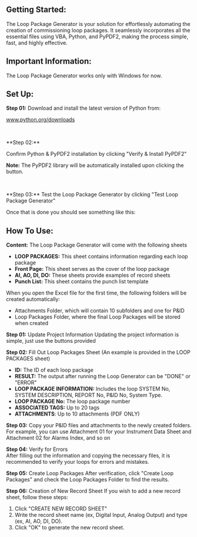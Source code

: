 ## Getting Started:
The Loop Package Generator is your solution for effortlessly automating the creation of commissioning loop packages. It seamlessly incorporates all the essential files using VBA, Python, and PyPDF2, making the process simple, fast, and highly effective.

## Important Information:
The Loop Package Generator works only with Windows for now.

## Set Up:
**Step 01:**
Download and install the latest version of Python from:

www.python.org/downloads

<p>&nbsp;</p>
**Step 02:**

Confirm Python & PyPDF2 installation by clicking "Verify & Install PyPDF2"

**Note:** The PyPDF2 library will be automatically installed upon clicking the button.

<p>&nbsp;</p>
**Step 03:**
Test the Loop Package Generator by clicking "Test Loop Package Generator"

Once that is done you should see something like this:



## How To Use:
**Content:** The Loop Package Generator will come with the following sheets

 - **LOOP PACKAGES:** This sheet contains information regarding each loop package
 - **Front Page:** This sheet serves as the cover of the loop package
 - **AI, AO, DI, DO:** These sheets provide examples of record sheets
 - **Punch List:** This sheet contains the punch list template

When you open the Excel file for the first time, the following folders will be created automatically:
- Attachments Folder, which will contain 10 subfolders and one for P&ID
- Loop Packages Folder, where the final Loop Packages will be stored when created

**Step 01:** Update Project Information 
Updating the project information is simple, just use the buttons provided




**Step 02:** Fill Out Loop Packages Sheet (An example is provided in the LOOP PACKAGES sheet)

 - **ID:** The ID of each loop package
 - **RESULT:** The output after running the Loop Generator can be "DONE" or "ERROR"
 - **LOOP PACKAGE INFORMATION:** Includes the loop SYSTEM No, SYSTEM DESCRIPTION, REPORT No, P&ID No, System Type.
 - **LOOP PACKAGE No:** The loop package number
 - **ASSOCIATED TAGS:** Up to 20 tags
 - **ATTACHMENTS**: Up to 10 attachments (PDF ONLY)

**Step 03:**
Copy your P&ID files and attachments to the newly created folders. For example, you can use Attachment 01 for your Instrument Data Sheet and Attachment 02 for Alarms Index, and so on

**Step 04:** Verify for Errors						
After filling out the information and copying the necessary files, it is recommended to verify your loops for errors and mistakes.

**Step 05:** Create Loop Packages
After verification, click "Create Loop Packages" and check the Loop Packages Folder to find the results.

**Step 06:** Creation of New Record Sheet
If you wish to add a new record sheet, follow these steps:
01. Click "CREATE NEW RECORD SHEET"
02. Write the record sheet name (ex, Digital Input, Analog Output) and type (ex, AI, AO, DI, DO).
03. Click "OK" to generate the new record sheet.
